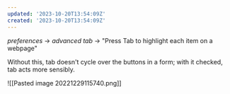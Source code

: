 ```yaml
---
updated: '2023-10-20T13:54:09Z'
created: '2023-10-20T13:54:09Z'
---
```

*preferences* -> *advanced tab* -> "Press Tab to highlight each item on a webpage"

Without this, tab doesn't cycle over the buttons in a form; with it checked, tab acts more sensibly.

![[Pasted image 20221229115740.png]]